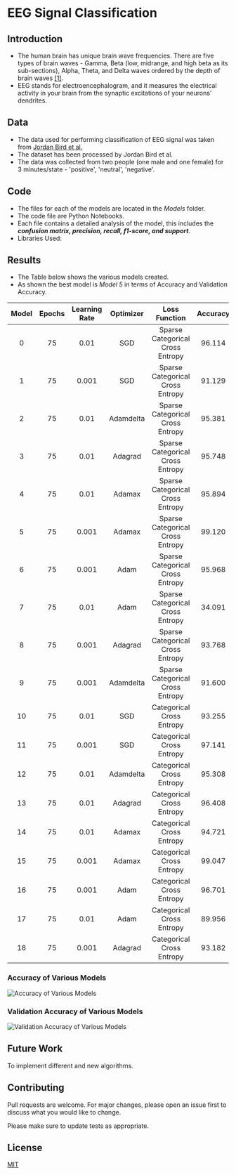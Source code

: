 # EEG Signal Classification

## Introduction

- The human brain has unique brain wave frequencies. There are five types of brain waves - Gamma, Beta (low, midrange, and high beta as its sub-sections), Alpha, Theta, and Delta waves ordered by the depth of brain waves [[1]](http://dx.doi.org/10.1109/ICDAMT.2018.8376536).
- EEG stands for electroencephalogram, and it measures the electrical activity in your brain from the synaptic excitations of your neurons’ dendrites.


## Data

- The data used for performing classification of EEG signal was taken from [Jordan Bird et al.](https://www.researchgate.net/publication/329403546_Mental_Emotional_Sentiment_Classification_with_an_EEG-based_Brain-machine_Interface)
- The dataset has been processed by Jordan Bird et al.
- The data was collected from two people (one male and one female) for 3 minutes/state - 'positive', 'neutral', 'negative'.

## Code
- The files for each of the models are located in the *Models* folder.
- The code file are Python Notebooks.
- Each file contains a detailed analysis of the model, this includes the ***confusion matrix, precision, recall, f1-score, and support***.
- Libraries Used: 

## Results

- The Table below shows the various models created.
- As shown the best model is *Model 5* in terms of Accuracy and Validation Accuracy.

| Model  | Epochs | Learning Rate | Optimizer |           Loss Function          | Accuracy | Val Accuracy |
|:------:|:------:|:-------------:|:---------:|:--------------------------------:|:--------:|:------------:|
|    0   |   75   |      0.01     |    SGD    | Sparse Categorical Cross Entropy |  96.114  |    97.067    |
|    1   |   75   |     0.001     |    SGD    | Sparse Categorical Cross Entropy |  91.129  |    92.669    |
|    2   |   75   |      0.01     | Adamdelta | Sparse Categorical Cross Entropy |  95.381  |    96.774    |
|    3   |   75   |      0.01     |  Adagrad  | Sparse Categorical Cross Entropy |  95.748  |    97.067    |
|    4   |   75   |      0.01     |   Adamax  | Sparse Categorical Cross Entropy |  95.894  |    96.774    |
|    5   |   75   |     0.001     |   Adamax  | Sparse Categorical Cross Entropy |  99.120  |    98.827    |
|    6   |   75   |     0.001     |    Adam   | Sparse Categorical Cross Entropy |  95.968  |    97.067    |
|    7   |   75   |      0.01     |    Adam   | Sparse Categorical Cross Entropy |  34.091  |    34.311    |
|    8   |   75   |     0.001     |  Adagrad  | Sparse Categorical Cross Entropy |  93.768  |    94.721    |
|    9   |   75   |     0.001     | Adamdelta | Sparse Categorical Cross Entropy |  91.600  |    93.260    |
|   10   |   75   |      0.01     |    SGD    |     Categorical Cross Entropy    |  93.255  |    93.255    |
|   11   |   75   |     0.001     |    SGD    |     Categorical Cross Entropy    |  97.141  |    97.067    |
|   12   |   75   |      0.01     | Adamdelta |     Categorical Cross Entropy    |  95.308  |    95.894    |
|   13   |   75   |      0.01     |  Adagrad  |     Categorical Cross Entropy    |  96.408  |    97.947    |
|   14   |   75   |      0.01     |   Adamax  |     Categorical Cross Entropy    |  94.721  |    94.721    |
|   15   |   75   |     0.001     |   Adamax  |     Categorical Cross Entropy    |  99.047  |    98.240    |
|   16   |   75   |     0.001     |    Adam   |     Categorical Cross Entropy    |  96.701  |    97.067    |
|   17   |   75   |      0.01     |    Adam   |     Categorical Cross Entropy    |  89.956  |    92.669    |
|   18   |   75   |     0.001     |  Adagrad  |     Categorical Cross Entropy    |  93.182  |    94.135    |


### Accuracy of Various Models

![Accuracy of Various Models](https://user-images.githubusercontent.com/79955028/127029438-a536182d-4611-4712-a362-1e45178e16bd.png)

### Validation Accuracy of Various Models

![Validation Accuracy of Various Models](https://user-images.githubusercontent.com/79955028/127029675-442b613f-2ded-41b8-b730-93e1a8952ccd.png)

## Future Work
To implement different and new algorithms. 

## Contributing
Pull requests are welcome. For major changes, please open an issue first to discuss what you would like to change.

Please make sure to update tests as appropriate.

## License
[MIT](https://github.com/AmiteshBadkul/EEG-Signal-classification/blob/master/LICENSE)
